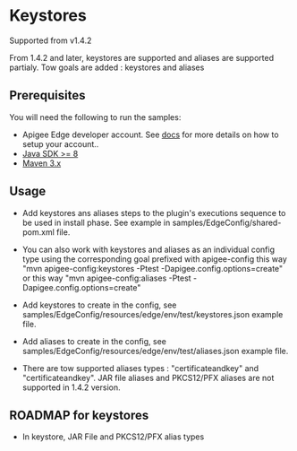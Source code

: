 # Keystores
Supported from v1.4.2

From 1.4.2 and later, keystores are supported and aliases are supported partialy.
Tow goals are added : keystores and aliases


## Prerequisites
You will need the following to run the samples:
- Apigee Edge developer account. See [docs](http://docs.apigee.com/api-services/content/creating-apigee-edge-account) for more details on how to setup your account..
- [Java SDK >= 8](http://www.oracle.com/technetwork/java/javase/downloads/index.html)
- [Maven 3.x](https://maven.apache.org/)

## Usage

- Add keystores ans aliases steps to the plugin's executions sequence to be used in install phase. See example in samples/EdgeConfig/shared-pom.xml file.

- You can also work with keystores and aliases as an individual config type using the  corresponding goal prefixed with apigee-config this way "mvn apigee-config:keystores -Ptest -Dapigee.config.options=create" or this way "mvn apigee-config:aliases -Ptest -Dapigee.config.options=create"

- Add keystores to create in the config, see samples/EdgeConfig/resources/edge/env/test/keystores.json example file.

- Add aliases to create in the config, see samples/EdgeConfig/resources/edge/env/test/aliases.json example file.

- There are tow supported aliases types : "certificateandkey" and "certificateandkey". JAR file aliases and PKCS12/PFX aliases are not supported in 1.4.2 version.


## ROADMAP for keystores
  - In keystore, JAR File and PKCS12/PFX alias types
